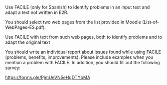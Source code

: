 Use FACILE (only for Spanish) to identify problems in an input text and adapt a text not written in E2R.

You should select two web pages from the list provided in Moodle (List-of-WebPages-ES.pdf).

Use FACILE with text from such web pages, both to identify problems and to adapt the original text

You should write an individual report about issues found while using FACILE (problems, benefits, improvements). Please include examples when you mention a problem with FACILE.
In addition, you should fill out the following survey: 

https://forms.gle/PjmUeVN5eHgDTYbMA
